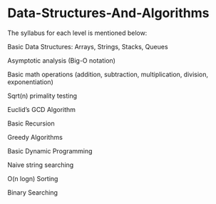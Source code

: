 # Data-Structures-And-Algorithms
The syllabus for each level is mentioned below:

Basic Data Structures: Arrays, Strings, Stacks, Queues

Asymptotic analysis (Big-O notation)

Basic math operations (addition, subtraction, multiplication, division, exponentiation)

Sqrt(n) primality testing

Euclid’s GCD Algorithm

Basic Recursion

Greedy Algorithms

Basic Dynamic Programming

Naive string searching

O(n logn) Sorting

Binary Searching
